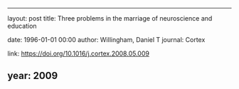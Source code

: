 ---
layout: post
title: Three problems in the marriage of neuroscience and education

date: 1996-01-01 00:00
author: Willingham, Daniel T
journal: Cortex

link: https://doi.org/10.1016/j.cortex.2008.05.009

year: 2009
----